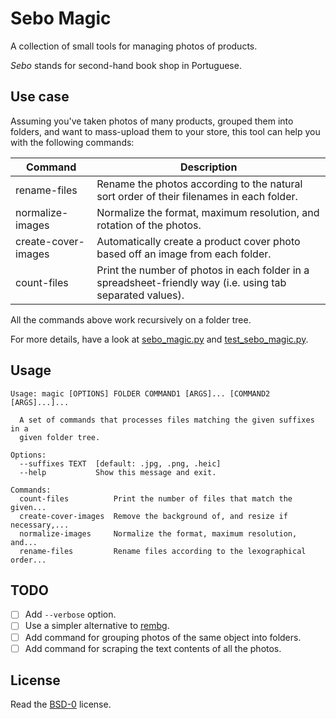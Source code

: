 # Sebo Magic

A collection of small tools for managing photos of products.

_Sebo_ stands for second-hand book shop in Portuguese.

## Use case

Assuming you've taken photos of many products, grouped them into folders, and want to mass-upload them to your store, this tool can help you with the following commands:

| Command | Description |
| --- | --- |
| rename-files | Rename the photos according to the natural sort order of their filenames in each folder. |
| normalize-images | Normalize the format, maximum resolution, and rotation of the photos. |
| create-cover-images | Automatically create a product cover photo based off an image from each folder. |
| count-files | Print the number of photos in each folder in a spreadsheet-friendly way (i.e. using tab separated values). |

All the commands above work recursively on a folder tree.

For more details, have a look at [sebo_magic.py](sebo_magic.py) and [test_sebo_magic.py](tests/test_sebo_magic.py).

## Usage

```
Usage: magic [OPTIONS] FOLDER COMMAND1 [ARGS]... [COMMAND2 [ARGS]...]...

  A set of commands that processes files matching the given suffixes in a
  given folder tree.

Options:
  --suffixes TEXT  [default: .jpg, .png, .heic]
  --help           Show this message and exit.

Commands:
  count-files          Print the number of files that match the given...
  create-cover-images  Remove the background of, and resize if necessary,...
  normalize-images     Normalize the format, maximum resolution, and...
  rename-files         Rename files according to the lexographical order...
```

## TODO

* [ ] Add `--verbose` option.
* [ ] Use a simpler alternative to [rembg](https://github.com/danielgatis/rembg).
* [ ] Add command for grouping photos of the same object into folders.
* [ ] Add command for scraping the text contents of all the photos.

## License

Read the [BSD-0](LICENSE.txt) license.
